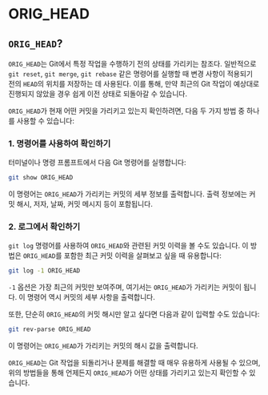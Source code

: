 # ORIG_HEAD

## `ORIG_HEAD`?

`ORIG_HEAD`는 Git에서 특정 작업을 수행하기 전의 상태를 가리키는 참조다.
일반적으로 `git reset`, `git merge`, `git rebase` 같은 명령어를 실행할 때 변경 사항이 적용되기 전의 `HEAD`의 위치를 저장하는 데 사용된다. 이를 통해, 만약 최근의 Git 작업이 예상대로 진행되지 않았을 경우 쉽게 이전 상태로 되돌아갈 수 있습니다.

`ORIG_HEAD`가 현재 어떤 커밋을 가리키고 있는지 확인하려면, 다음 두 가지 방법 중 하나를 사용할 수 있습니다:

### 1. 명령어를 사용하여 확인하기

터미널이나 명령 프롬프트에서 다음 Git 명령어를 실행합니다:

```sh
git show ORIG_HEAD
```

이 명령어는 `ORIG_HEAD`가 가리키는 커밋의 세부 정보를 출력합니다. 출력 정보에는 커밋 해시, 저자, 날짜, 커밋 메시지 등이 포함됩니다.

### 2. 로그에서 확인하기

`git log` 명령어를 사용하여 `ORIG_HEAD`와 관련된 커밋 이력을 볼 수도 있습니다. 이 방법은 `ORIG_HEAD`를 포함한 최근 커밋 이력을 살펴보고 싶을 때 유용합니다:

```sh
git log -1 ORIG_HEAD
```

`-1` 옵션은 가장 최근의 커밋만 보여주며, 여기서는 `ORIG_HEAD`가 가리키는 커밋이 됩니다. 이 명령어 역시 커밋의 세부 사항을 출력합니다.

또한, 단순히 `ORIG_HEAD`의 커밋 해시만 알고 싶다면 다음과 같이 입력할 수도 있습니다:

```sh
git rev-parse ORIG_HEAD
```

이 명령어는 `ORIG_HEAD`가 가리키는 커밋의 해시 값을 출력합니다.

`ORIG_HEAD`는 Git 작업을 되돌리거나 문제를 해결할 때 매우 유용하게 사용될 수 있으며, 위의 방법들을 통해 언제든지 `ORIG_HEAD`가 어떤 상태를 가리키고 있는지 확인할 수 있습니다.
